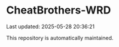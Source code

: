 # CheatBrothers-WRD

Last updated: 2025-05-28 20:36:21

This repository is automatically maintained.
